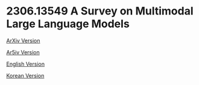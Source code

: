 # 2306.13549 A Survey on Multimodal Large Language Models

[ArXiv Version](https://arxiv.org/abs/2306.13549)

[Ar5iv Version](https://ar5iv.org/abs/2306.13549)

[English Version](https://raw.githack.com/kh-kim/arxiv-translator/master/papers/2306.13549/paper.en.html)

[Korean Version](https://raw.githack.com/kh-kim/arxiv-translator/master/papers/2306.13549/paper.ko.html)